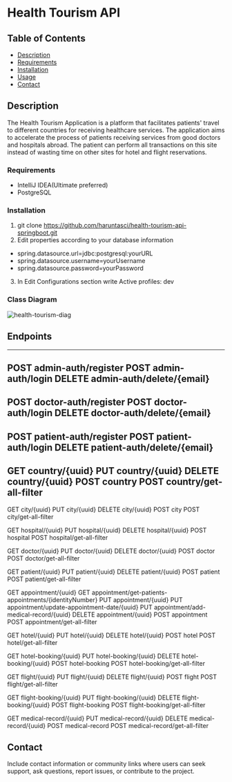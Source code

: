 # Health Tourism API
## Table of Contents
- [Description](#description)
- [Requirements](#requirements)
- [Installation](#installation)
- [Usage](#usage)
- [Contact](#contact)

## Description

The Health Tourism Application is a platform that facilitates patients' travel to different countries for receiving healthcare services. 
The application aims to accelerate the process of patients receiving services from good doctors and hospitals abroad.
The patient can perform all transactions on this site instead of wasting time on other sites for hotel and flight reservations.

### Requirements

- IntelliJ IDEA(Ultimate preferred)
- PostgreSQL

### Installation

1. git clone https://github.com/haruntasci/health-tourism-api-springboot.git
2. Edit properties according to your database information
- spring.datasource.url=jdbc:postgresql:yourURL
- spring.datasource.username=yourUsername
- spring.datasource.password=yourPassword
3. In Edit Configurations section write Active profiles: dev
  
### Class Diagram
![health-tourism-diag](https://github.com/haruntasci/health-tourism-api-springboot/assets/99567926/dfe4975e-4b3d-475f-8181-69e37ff91ff9)

## Endpoints
----------------------------------
POST admin-auth/register
POST admin-auth/login
DELETE admin-auth/delete/{email}
----------------------------------
POST doctor-auth/register
POST doctor-auth/login
DELETE doctor-auth/delete/{email}
----------------------------------
POST patient-auth/register
POST patient-auth/login
DELETE patient-auth/delete/{email}
----------------------------------
GET country/{uuid}
PUT country/{uuid}
DELETE country/{uuid}
POST country
POST country/get-all-filter
----------------------------------
GET city/{uuid}
PUT city/{uuid}
DELETE city/{uuid}
POST city
POST city/get-all-filter

GET hospital/{uuid}
PUT hospital/{uuid}
DELETE hospital/{uuid}
POST hospital
POST hospital/get-all-filter

GET doctor/{uuid}
PUT doctor/{uuid}
DELETE doctor/{uuid}
POST doctor
POST doctor/get-all-filter

GET patient/{uuid}
PUT patient/{uuid}
DELETE patient/{uuid}
POST patient
POST patient/get-all-filter

GET appointment/{uuid}
GET appointment/get-patients-appointments/{identityNumber}
PUT appointment/{uuid}
PUT appointment/update-appointment-date/{uuid}
PUT appointment/add-medical-record/{uuid}
DELETE appointment/{uuid}
POST appointment
POST appointment/get-all-filter

GET hotel/{uuid}
PUT hotel/{uuid}
DELETE hotel/{uuid}
POST hotel
POST hotel/get-all-filter

GET hotel-booking/{uuid}
PUT hotel-booking/{uuid}
DELETE hotel-booking/{uuid}
POST hotel-booking
POST hotel-booking/get-all-filter

GET flight/{uuid}
PUT flight/{uuid}
DELETE flight/{uuid}
POST flight
POST flight/get-all-filter

GET flight-booking/{uuid}
PUT flight-booking/{uuid}
DELETE flight-booking/{uuid}
POST flight-booking
POST flight-booking/get-all-filter

GET medical-record/{uuid}
PUT medical-record/{uuid}
DELETE medical-record/{uuid}
POST medical-record
POST medical-record/get-all-filter


## Contact

Include contact information or community links where users can seek support, ask questions, report issues, or contribute to the project.
